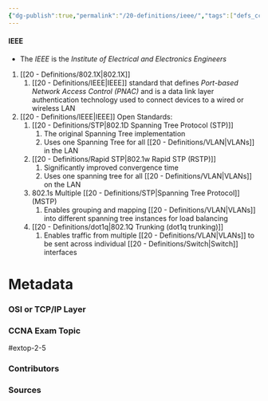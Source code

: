 ```yaml
---
{"dg-publish":true,"permalink":"/20-definitions/ieee/","tags":["defs_ccna"]}
---
```


#### IEEE
- The *IEEE* is the *Institute of Electrical and Electronics Engineers*
1. [[20 - Definitions/802.1X\|802.1X]]
	1.  [[20 - Definitions/IEEE\|IEEE]] standard that defines *Port-based Network Access Control (PNAC)* and is a data link layer authentication technology used to connect devices to a wired or wireless LAN
1. [[20 - Definitions/IEEE\|IEEE]] Open Standards:
	1.  [[20 - Definitions/STP\|802.1D Spanning Tree Protocol (STP)]]
		1.  The original Spanning Tree implementation
		1.  Uses one Spanning Tree for all [[20 - Definitions/VLAN\|VLANs]] in the LAN
	2.  [[20 - Definitions/Rapid STP\|802.1w Rapid STP (RSTP)]]
		1.  Significantly improved convergence time
		2.  Uses one spanning tree for all [[20 - Definitions/VLAN\|VLANs]] on the LAN
	3.  802.1s Multiple [[20 - Definitions/STP\|Spanning Tree Protocol]] (MSTP)
		1.  Enables grouping and mapping [[20 - Definitions/VLAN\|VLANs]] into different spanning tree instances for load balancing
	4. [[20 - Definitions/dot1q\|802.1Q Trunking (dot1q trunking)]]
		1.  Enables traffic from multiple [[20 - Definitions/VLAN\|VLANs]] to be sent across individual [[20 - Definitions/Switch\|Switch]] interfaces

# Metadata
### OSI or TCP/IP Layer

### CCNA Exam Topic
#extop-2-5 
### Contributors

### Sources

